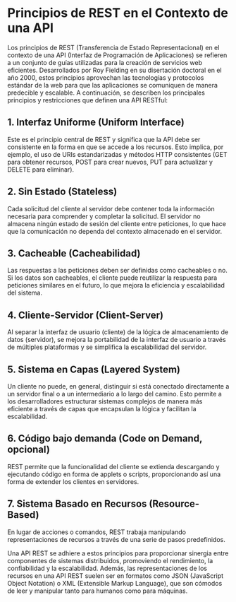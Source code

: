 # Principios de REST en el Contexto de una API

Los principios de REST (Transferencia de Estado Representacional) en el contexto de una API (Interfaz de Programación de Aplicaciones) se refieren a un conjunto de guías utilizadas para la creación de servicios web eficientes. Desarrollados por Roy Fielding en su disertación doctoral en el año 2000, estos principios aprovechan las tecnologías y protocolos estándar de la web para que las aplicaciones se comuniquen de manera predecible y escalable. A continuación, se describen los principales principios y restricciones que definen una API RESTful:

## 1. Interfaz Uniforme (Uniform Interface)

Este es el principio central de REST y significa que la API debe ser consistente en la forma en que se accede a los recursos. Esto implica, por ejemplo, el uso de URIs estandarizadas y métodos HTTP consistentes (GET para obtener recursos, POST para crear nuevos, PUT para actualizar y DELETE para eliminar).

## 2. Sin Estado (Stateless)

Cada solicitud del cliente al servidor debe contener toda la información necesaria para comprender y completar la solicitud. El servidor no almacena ningún estado de sesión del cliente entre peticiones, lo que hace que la comunicación no dependa del contexto almacenado en el servidor.

## 3. Cacheable (Cacheabilidad)

Las respuestas a las peticiones deben ser definidas como cacheables o no. Si los datos son cacheables, el cliente puede reutilizar la respuesta para peticiones similares en el futuro, lo que mejora la eficiencia y escalabilidad del sistema.

## 4. Cliente-Servidor (Client-Server)

Al separar la interfaz de usuario (cliente) de la lógica de almacenamiento de datos (servidor), se mejora la portabilidad de la interfaz de usuario a través de múltiples plataformas y se simplifica la escalabilidad del servidor.

## 5. Sistema en Capas (Layered System)

Un cliente no puede, en general, distinguir si está conectado directamente a un servidor final o a un intermediario a lo largo del camino. Esto permite a los desarrolladores estructurar sistemas complejos de manera más eficiente a través de capas que encapsulan la lógica y facilitan la escalabilidad.

## 6. Código bajo demanda (Code on Demand, opcional)

REST permite que la funcionalidad del cliente se extienda descargando y ejecutando código en forma de applets o scripts, proporcionando así una forma de extender los clientes en servidores.

## 7. Sistema Basado en Recursos (Resource-Based)

En lugar de acciones o comandos, REST trabaja manipulando representaciones de recursos a través de una serie de pasos predefinidos.

Una API REST se adhiere a estos principios para proporcionar sinergia entre componentes de sistemas distribuidos, promoviendo el rendimiento, la confiabilidad y la escalabilidad. Además, las representaciones de los recursos en una API REST suelen ser en formatos como JSON (JavaScript Object Notation) o XML (Extensible Markup Language), que son cómodos de leer y manipular tanto para humanos como para máquinas.
